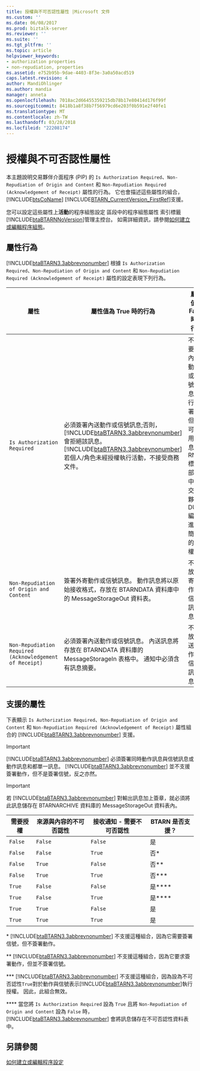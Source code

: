 ```yaml
---
title: 授權與不可否認性屬性 |Microsoft 文件
ms.custom: ''
ms.date: 06/08/2017
ms.prod: biztalk-server
ms.reviewer: ''
ms.suite: ''
ms.tgt_pltfrm: ''
ms.topic: article
helpviewer_keywords:
- authorization properties
- non-repudiation, properties
ms.assetid: e752b95b-9dae-4403-8f3e-3a0a50acd519
caps.latest.revision: 4
author: MandiOhlinger
ms.author: mandia
manager: anneta
ms.openlocfilehash: 7018ac2d66455359215db78b17e80414d176f99f
ms.sourcegitcommit: 8418b1a8f38b7f56979cd6e203f0b591e2f40fe1
ms.translationtype: MT
ms.contentlocale: zh-TW
ms.lasthandoff: 03/28/2018
ms.locfileid: "22208174"
---
```

# <a name="authorization-and-non-repudiation-properties"></a>授權與不可否認性屬性
本主題說明交易夥伴介面程序 (PIP) 的 `Is Authorization Required`、`Non-Repudiation of Origin and Content` 和 `Non-Repudiation Required (Acknowledgement of Receipt)` 屬性的行為。 它也會描述這些屬性的組合， [!INCLUDE[btsCoName](../../includes/btsconame-md.md)] [!INCLUDE[BTARN_CurrentVersion_FirstRef](../../includes/btarn-currentversion-firstref-md.md)]支援。  
  
 您可以設定這些屬性上**活動**的程序組態設定 區段中的程序組態屬性 索引標籤[!INCLUDE[btaBTARNNoVersion](../../includes/btabtarnnoversion-md.md)]管理主控台。 如需詳細資訊，請參閱[如何建立或編輯程序組態](../../adapters-and-accelerators/accelerator-rosettanet/how-to-create-or-edit-a-process-configuration.md)。  
  
## <a name="property-behavior"></a>屬性行為  
 [!INCLUDE[btaBTARN3.3abbrevnonumber](../../includes/btabtarn3-3abbrevnonumber-md.md)] 根據 `Is Authorization Required`、`Non-Repudiation of Origin and Content` 和 `Non-Repudiation Required (Acknowledgement of Receipt)` 屬性的設定表現下列行為。  
  
|屬性|屬性值為 True 時的行為|屬性值為 False 時的行為|  
|--------------|------------------------|-------------------------|  
|`Is Authorization Required`|必須簽署內送動作或信號訊息;否則，[!INCLUDE[btaBTARN3.3abbrevnonumber](../../includes/btabtarn3-3abbrevnonumber-md.md)]會拒絕該訊息。 [!INCLUDE[btaBTARN3.3abbrevnonumber](../../includes/btabtarn3-3abbrevnonumber-md.md)] 若個人/角色未經授權執行活動，不接受商務文件。|不需要對內送動作或信號訊息進行簽署， 但仍可使用訊息 RNIF 標頭部分中的交易夥伴 DUNS 編號進行簡單的授權。|  
|`Non-Repudiation of Origin and Content`|簽署外寄動作或信號訊息。 動作訊息將以原始接收格式，存放在 BTARNDATA 資料庫中的 MessageStorageOut 資料表。|不存放外寄動作或信號訊息。|  
|`Non-Repudiation Required (Acknowledgement of Receipt)`|必須簽署內送動作或信號訊息。 內送訊息將存放在 BTARNDATA 資料庫的 MessageStorageIn 表格中。 通知中必須含有訊息摘要。|不存放內送動作或信號訊息。|  
  
## <a name="property-support"></a>支援的屬性  
 下表顯示 `Is Authorization Required`、`Non-Repudiation of Origin and Content` 和 `Non-Repudiation Required (Acknowledgement of Receipt)` 屬性組合的 [!INCLUDE[btaBTARN3.3abbrevnonumber](../../includes/btabtarn3-3abbrevnonumber-md.md)] 支援。  
  
> [!IMPORTANT]
>  [!INCLUDE[btaBTARN3.3abbrevnonumber](../../includes/btabtarn3-3abbrevnonumber-md.md)] 必須簽署同時動作訊息與信號訊息或動作訊息和都單一訊息。 [!INCLUDE[btaBTARN3.3abbrevnonumber](../../includes/btabtarn3-3abbrevnonumber-md.md)] 並不支援簽署動作，但不是簽署信號，反之亦然。  
  
> [!IMPORTANT]
>  若 [!INCLUDE[btaBTARN3.3abbrevnonumber](../../includes/btabtarn3-3abbrevnonumber-md.md)] 對輸出訊息加上簽章，就必須將此訊息儲存在 BTARNARCHIVE 資料庫的 MessageStorageOut 資料表內。  
  
|需要授權|來源與內容的不可否認性|接收通知 - 需要不可否認性|BTARN 是否支援？|  
|-------------------------------|--------------------------------------------|--------------------------------------------------------------|-------------------------|  
|`False`|`False`|`False`|是|  
|`False`|`False`|`True`|否*|  
|`False`|`True`|`False`|否**|  
|`False`|`True`|`True`|否***|  
|`True`|`False`|`False`|是****|  
|`True`|`False`|`True`|是****|  
|`True`|`True`|`False`|是|  
|`True`|`True`|`True`|是|  
  
 \* [!INCLUDE[btaBTARN3.3abbrevnonumber](../../includes/btabtarn3-3abbrevnonumber-md.md)] 不支援這種組合，因為它需要簽署信號，但不簽署動作。  
  
 ** [!INCLUDE[btaBTARN3.3abbrevnonumber](../../includes/btabtarn3-3abbrevnonumber-md.md)] 不支援這種組合，因為它要求簽署動作，但並不簽署信號。  
  
 *** [!INCLUDE[btaBTARN3.3abbrevnonumber](../../includes/btabtarn3-3abbrevnonumber-md.md)] 不支援這種組合，因為設為不可否認性`True`對於動作與信號表示[!INCLUDE[btaBTARN3.3abbrevnonumber](../../includes/btabtarn3-3abbrevnonumber-md.md)]執行授權。 因此，此組合無效。  
  
 **** 當您將 `Is Authorization Required` 設為 `True` 且將 `Non-Repudiation of Origin and Content` 設為 `False` 時，[!INCLUDE[btaBTARN3.3abbrevnonumber](../../includes/btabtarn3-3abbrevnonumber-md.md)] 會將訊息儲存在不可否認性資料表中。  
  
## <a name="see-also"></a>另請參閱  
 [如何建立或編輯程序設定](../../adapters-and-accelerators/accelerator-rosettanet/how-to-create-or-edit-a-process-configuration.md)